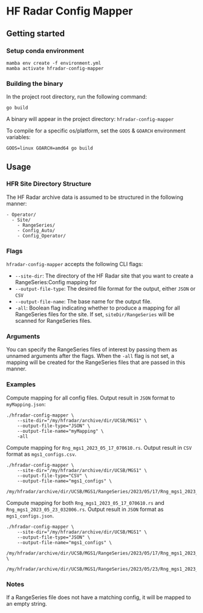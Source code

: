 # HF Radar Config Mapper

## Getting started
### Setup conda environment
```
mamba env create -f environment.yml
mamba activate hfradar-config-mapper
```

### Building the binary
In the project root directory, run the following command:
```
go build
```

A binary will appear in the project directory: `hfradar-config-mapper`

To compile for a specific os/platform, set the `GOOS` & `GOARCH` environment variables:
```
GOOS=linux GOARCH=amd64 go build
```

## Usage
### HFR Site Directory Structure
The HF Radar archive data is assumed to be structured in the following manner:
```
- Operator/
  - Site/
    - RangeSeries/
    - Config_Auto/
    - Config_Operator/
```

### Flags
`hfradar-config-mapper` accepts the following CLI flags:
- `--site-dir`: The directory of the HF Radar site that you want to create a RangeSeries:Config mapping for
- `--output-file-type`: The desired file format for the output, either `JSON` or `CSV`
- `--output-file-name`: The base name for the output file.
- `-all`: Boolean flag indicating whether to produce a mapping for all RangeSeries files for the site. If set, `siteDir/RangeSeries` will be scanned for RangeSeries files.

### Arguments
You can specify the RangeSeries files of interest by passing them as unnamed arguments after the flags. When the `-all` flag is not set, a mapping will be created for the RangeSeries files that are passed in this manner.

### Examples
Compute mapping for all config files. Output result in `JSON` format to `myMapping.json`:
```
./hfradar-config-mapper \
    --site-dir="/my/hfradar/archive/dir/UCSB/MGS1" \
    --output-file-type="JSON" \
    --output-file-name="myMapping" \
    -all
```

Compute mapping for `Rng_mgs1_2023_05_17_070610.rs`. Output result in `CSV` format as `mgs1_configs.csv`.
```
./hfradar-config-mapper \
    --site-dir="/my/hfradar/archive/dir/UCSB/MGS1" \
    --output-file-type="CSV" \
    --output-file-name="mgs1_configs" \
    /my/hfradar/archive/dir/UCSB/MGS1/RangeSeries/2023/05/17/Rng_mgs1_2023_05_17_070610.rs
```

Compute mapping for both `Rng_mgs1_2023_05_17_070610.rs` and `Rng_mgs1_2023_05_23_032006.rs`. Output result in `JSON` format as `mgs1_configs.json`.
```
./hfradar-config-mapper \
    --site-dir="/my/hfradar/archive/dir/UCSB/MGS1" \
    --output-file-type="JSON" \
    --output-file-name="mgs1_configs" \
    /my/hfradar/archive/dir/UCSB/MGS1/RangeSeries/2023/05/17/Rng_mgs1_2023_05_17_070610.rs \
    /my/hfradar/archive/dir/UCSB/MGS1/RangeSeries/2023/05/23/Rng_mgs1_2023_05_23_032006.rs
```

### Notes
If a RangeSeries file does not have a matching config, it will be mapped to an empty string.